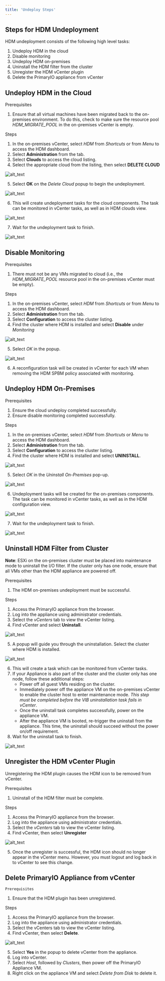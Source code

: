 ```yaml
---
title: 'Undeploy Steps'
---
```


## Steps for HDM Undeployment

HDM undeployment consists of the following high level tasks:

1. Undeploy HDM in the cloud
2. Disable monitoring
3. Undeploy HDM on-premises
4. Uninstall the HDM filter from the cluster
5. Unregister the HDM vCenter plugin
6. Delete the PrimaryIO appliance from vCenter


## Undeploy HDM in the Cloud

Prerequisites

1. Ensure that all virtual machines have been migrated back to the on-premises environment. To do this, check to make sure the resource pool _HDM_MIGRATE_POOL_ in the on-premises vCenter is empty.


Steps

1. In the on-premises vCenter, select _HDM_ from _Shortcuts_ or from _Menu_ to access the HDM dashboard.
2. Select **Administration** from the tab.
3. Select **Clouds** to access the cloud listing.
4. Select the appropriate cloud from the listing, then select **DELETE CLOUD**

![alt_text](images/image28.png?classes=content-img "image_tooltip")

5. Select **OK** on the _Delete Cloud_ popup to begin the undeployment.

![alt_text](images/image10.png?classes=content-img "image_tooltip")

6. This will create undeployment tasks for the cloud components. The task can be monitored in vCenter tasks, as well as in HDM clouds view.

![alt_text](images/image24.png?classes=content-img "image_tooltip")

7. Wait for the undeployment task to finish.

![alt_text](images/image32.png?classes=content-img "image_tooltip")



## Disable Monitoring

Prerequisites

1. There must not be any VMs migrated to cloud (i.e., the _HDM_MIGRATE_POOL_ resource pool in the on-premises vCenter must be empty).


Steps

1. In the on-premises vCenter, select _HDM_ from _Shortcuts_ or from _Menu_ to access the HDM dashboard.
2. Select **Administration** from the tab.
3. Select **Configuration** to access the cluster listing.
4. Find the cluster where HDM is installed and select **Disable** under _Monitoring_

![alt_text](images/image14.png?classes=content-img "image_tooltip")

5. Select _OK_ in the popup.

![alt_text](images/image33.png?classes=content-img "image_tooltip")

6. A reconfiguration task will be created in vCenter for each VM when removing the HDM SPBM policy associated with monitoring.


## Undeploy HDM On-Premises

Prerequisites

1. Ensure the cloud undeploy completed successfully.
2. Ensure disable monitoring completed successfully.


Steps

1. In the on-premises vCenter, select _HDM_ from _Shortcuts_ or _Menu_ to access the HDM dashboard.
2. Select **Administration** from the tab.
3. Select **Configuration** to access the cluster listing.
4. Find the cluster where HDM is installed and select **UNINSTALL**.

![alt_text](images/image11.png?classes=content-img "image_tooltip")

5. Select _OK_ in the _Uninstall On-Premises_ pop-up.

![alt_text](images/image3.png?classes=content-img "image_tooltip")

6. Undeployment tasks will be created for the on-premises components. The task can be monitored in vCenter tasks, as well as in the HDM configuration view.

![alt_text](images/image50.png?classes=content-img "image_tooltip")

7. Wait for the undeployment task to finish.

![alt_text](images/image34.png?classes=content-img "image_tooltip")



## Uninstall HDM Filter from Cluster

**Note**: ESXi on the on-premises cluster must be placed into maintenance mode to uninstall the I/O filter. If the cluster only has one node, ensure that all VMs other than the HDM appliance are powered off.

Prerequisites

1. The HDM on-premises undeployment must be successful.


Steps

1. Access the PrimaryIO appliance from the browser.
2. Log into the appliance using administrator credentials.
3. Select the _vCenters_ tab to view the vCenter listing.
4. Find vCenter and select **Uninstall**.

![alt_text](images/image7.png?classes=content-img "image_tooltip")

5. A popup will guide you through the uninstallation. Select the cluster where HDM is installed.

![alt_text](images/image35.png?classes=content-img "image_tooltip")

6. This will create a task which can be monitored from vCenter tasks.
7. If your Appliance is also part of the cluster and the cluster only has one node, follow these additional steps:
    *   Power off all guest VMs residing on the cluster.
    *   Immediately power off the appliance VM on the on-premises vCenter to enable the cluster host to enter maintenance mode. _This step must be completed before the VIB uninstallation task fails in vCenter_.
    *   Once the uninstall task completes successfully, power on the appliance VM.
    *   After the appliance VM is booted, re-trigger the uninstall from the appliance. This time, the uninstall should succeed without the power on/off requirement.
8. Wait for the uninstall task to finish.

![alt_text](images/image36.png?classes=content-img "image_tooltip")


## Unregister the HDM vCenter Plugin

Unregistering the HDM plugin causes the HDM icon to be removed from vCenter.

Prerequisites

1. Uninstall of the HDM filter must be complete.


Steps

1. Access the PrimaryIO appliance from the browser.
2. Log into the appliance using administrator credentials.
3. Select the _vCenters_ tab to view the vCenter listing.
4. Find vCenter, then select **Unregister**

![alt_text](images/image38.png?classes=content-img "image_tooltip")

5. Once the unregister is successful, the HDM icon should no longer appear in the vCenter menu. However, you must logout and log back in to vCenter to see this change.


## Delete PrimaryIO Appliance from vCenter


    Prerequisites 

1. Ensure that the HDM plugin has been unregistered.


Steps

1. Access the PrimaryIO appliance from the browser.
2. Log into the appliance using administrator credentials.
3. Select the vCenters tab to view the vCenter listing.
4. Find vCenter, then select **Delete**.

![alt_text](images/image25.png?classes=content-img "image_tooltip")

5. Select **Yes** in the popup to delete vCenter from the appliance.
6. Log into vCenter.
7. Select _Host_, followed by _Clusters_, then power off the PrimaryIO Appliance VM.
8. Right click on the appliance VM and select _Delete from Disk_ to delete it.

